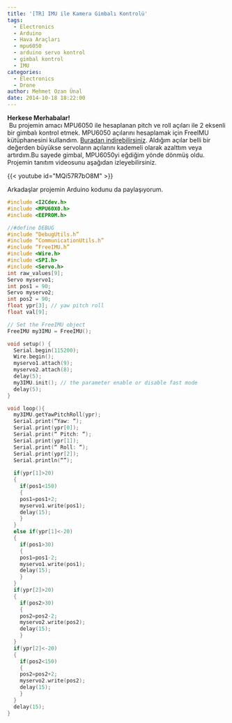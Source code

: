 ```yaml
---
title: '[TR] IMU ile Kamera Gimbalı Kontrolü'
tags:
  - Electronics
  - Arduino
  - Hava Araçları
  - mpu6050
  - arduino servo kontrol
  - gimbal kontrol
  - IMU
categories:
  - Electronics
  - Drone
author: Mehmet Ozan Ünal
date: 2014-10-18 18:22:00
---
```


**Herkese Merhabalar!**\
 Bu projemin amacı MPU6050 ile hesaplanan pitch ve roll açıları ile 2 eksenli
bir gimbalı kontrol etmek. MPU6050 açılarını hesaplamak için FreeIMU
kütüphanesini kullandım.
[Buradan indirebilirsiniz](https://www.varesano.net/projects/hardware/FreeIMU).
Aldığım açılar belli bir değerden büyükse servoların açılarını kademeli olarak
azalttım veya artırdım.Bu sayede gimbal, MPU6050yi eğdiğim yönde dönmüş oldu.
Projemin tanıtım videosunu aşağıdan izleyebilirsiniz.

{{< youtube id="MQi57R7bO8M" >}}

Arkadaşlar projemin Arduino kodunu da paylaşıyorum.

```cpp
#include <I2Cdev.h>
#include <MPU60X0.h>
#include <EEPROM.h>

//#define DEBUG
#include “DebugUtils.h”
#include “CommunicationUtils.h”
#include “FreeIMU.h”
#include <Wire.h>
#include <SPI.h>
#include <Servo.h>
int raw_values[9];
Servo myservo1;
int pos1 = 90;
Servo myservo2;
int pos2 = 90;
float ypr[3]; // yaw pitch roll
float val[9];

// Set the FreeIMU object
FreeIMU my3IMU = FreeIMU();

void setup() {
  Serial.begin(115200);
  Wire.begin();
  myservo1.attach(9);
  myservo2.attach(8);
  delay(5);
  my3IMU.init(); // the parameter enable or disable fast mode
  delay(5);
}

void loop(){  
  my3IMU.getYawPitchRoll(ypr);
  Serial.print(“Yaw: “);
  Serial.print(ypr[0]);
  Serial.print(“ Pitch: “);
  Serial.print(ypr[1]);
  Serial.print(“ Roll: “);
  Serial.print(ypr[2]);
  Serial.println(“”);
    
  if(ypr[1]>20)
  {
    if(pos1<150)
    {
    pos1=pos1+2;
    myservo1.write(pos1);
    delay(15);
    }
  }
  else if(ypr[1]<-20)
  {
    if(pos1>30)
    {
    pos1=pos1-2;
    myservo1.write(pos1);
    delay(15);
    }
  }
  if(ypr[2]>20)
  {
    if(pos2>30)
    {
    pos2=pos2-2;
    myservo2.write(pos2);
    delay(15);
    }
  }
  if(ypr[2]<-20)
  {
    if(pos2<150)
    {
    pos2=pos2+2;
    myservo2.write(pos2);
    delay(15);
    }
  }
  delay(15);
}
```
